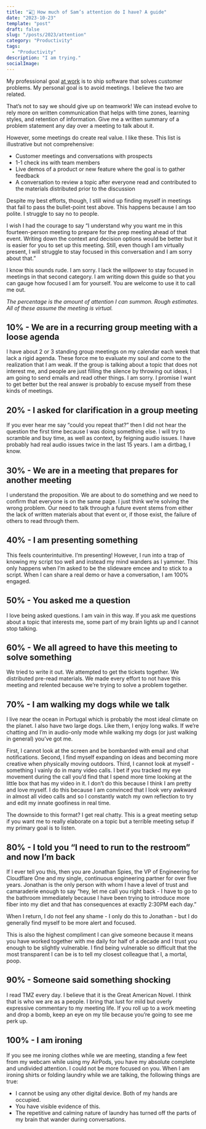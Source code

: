```yaml
---
title: "⌛🔬 How much of Sam’s attention do I have? A guide"
date: "2023-10-23"
template: "post"
draft: false
slug: "/posts/2023/attention"
category: "Productivity"
tags:
  - "Productivity"
description: "I am trying."
socialImage:
---
```


My professional goal [at work](https://blog.samrhea.com/pages/at-cloudflare) is to ship software that solves customer problems. My personal goal is to avoid meetings. I believe the two are related.

That’s not to say we should give up on teamwork! We can instead evolve to rely more on written communication that helps with time zones, learning styles, and retention of information. Give me a written summary of a problem statement any day over a meeting to talk about it.

However, some meetings do create real value. I like these. This list is illustrative but not comprehensive:
* Customer meetings and conversations with prospects
* 1-1 check ins with team members
* Live demos of a product or new feature where the goal is to gather feedback
* A conversation to review a topic after everyone read and contributed to the materials distributed prior to the discussion

Despite my best efforts, though, I still wind up finding myself in meetings that fail to pass the bullet-point test above. This happens because I am too polite. I struggle to say no to people.

I wish I had the courage to say “I understand why you want me in this fourteen-person meeting to prepare for the prep meeting ahead of that event. Writing down the context and decision options would be better but it is easier for you to set up this meeting. Still, even though I am virtually present, I will struggle to stay focused in this conversation and I am sorry about that.”

I know this sounds rude. I am sorry. I lack the willpower to stay focused in meetings in that second category. I am writing down this guide so that you can gauge how focused I am for yourself. You are welcome to use it to call me out.

_The percentage is the amount of attention I can summon. Rough estimates. All of these assume the meeting is virtual._

## 10% - We are in a recurring group meeting with a loose agenda

I have about 2 or 3 standing group meetings on my calendar each week that lack a rigid agenda. These force me to evaluate my soul and come to the realization that I am weak. If the group is talking about a topic that does not interest me, and people are just filling the silence by throwing out ideas, I am going to send emails and read other things. I am sorry. I promise I want to get better but the real answer is probably to excuse myself from these kinds of meetings.

## 20% - I asked for clarification in a group meeting

If you ever hear me say “could you repeat that?” then I did not hear the question the first time because I was doing something else. I will try to scramble and buy time, as well as context, by feigning audio issues. I have probably had real audio issues twice in the last 15 years. I am a dirtbag, I know.

## 30% - We are in a meeting that prepares for another meeting

I understand the proposition. We are about to do something and we need to confirm that everyone is on the same page. I just think we’re solving the wrong problem. Our need to talk through a future event stems from either the lack of written materials about that event or, if those exist, the failure of others to read through them.

## 40% - I am presenting something

This feels counterintuitive. I’m presenting! However, I run into a trap of knowing my script too well and instead my mind wanders as I yammer. This only happens when I’m asked to be the slideware emcee and to stick to a script. When I can share a real demo or have a conversation, I am 100% engaged.

## 50% - You asked me a question

I love being asked questions. I am vain in this way. If you ask me questions about a topic that interests me, some part of my brain lights up and I cannot stop talking.

## 60% - We all agreed to have this meeting to solve something

We tried to write it out. We attempted to get the tickets together. We distributed pre-read materials. We made every effort to not have this meeting and relented because we’re trying to solve a problem together.

## 70% - I am walking my dogs while we talk
I live near the ocean in Portugal which is probably the most ideal climate on the planet. I also have two large dogs. Like them, I enjoy long walks. If we’re chatting and I’m in audio-only mode while walking my dogs (or just walking in general) you’ve got me.

First, I cannot look at the screen and be bombarded with email and chat notifications. Second, I find myself expanding on ideas and becoming more creative when physically moving outdoors. Third, I cannot look at myself - something I vainly do in many video calls. I bet if you tracked my eye movement during the call you’d find that I spend more time looking at the little box that has my video in it. I don’t do this because I think I am pretty and love myself. I do this because I am convinced that I look very awkward in almost all video calls and so I constantly watch my own reflection to try and edit my innate goofiness in real time.

The downside to this format? I get real chatty. This is a great meeting setup if you want me to really elaborate on a topic but a terrible meeting setup if my primary goal is to listen.

## 80% - I told you “I need to run to the restroom” and now I’m back

If I ever tell you this, then you are Jonathan Spies, the VP of Engineering for Cloudflare One and my single, continuous engineering partner for over five years. Jonathan is the only person with whom I have a level of trust and camaraderie enough to say “hey, let me call you right back - I have to go to the bathroom immediately because I have been trying to introduce more fiber into my diet and that has consequences at exactly 2:30PM each day.”

When I return, I do not feel any shame - I only do this to Jonathan - but I do generally find myself to be more alert and focused.

This is also the highest compliment I can give someone because it means you have worked together with me daily for half of a decade and I trust you enough to be slightly vulnerable. I find being vulnerable so difficult that the most transparent I can be is to tell my closest colleague that I, a mortal, poop.

## 90% - Someone said something shocking

I read TMZ every day. I believe that it is the Great American Novel. I think that is who we are as a people. I bring that lust for mild but overly expressive commentary to my meeting life. If you roll up to a work meeting and drop a bomb, keep an eye on my tile because you’re going to see me perk up.

## 100% - I am ironing

If you see me ironing clothes while we are meeting, standing a few feet from my webcam while using my AirPods, you have my absolute complete and undivided attention. I could not be more focused on you. When I am ironing shirts or folding laundry while we are talking, the following things are true:

* I cannot be using any other digital device. Both of my hands are occupied.
* You have visible evidence of this.
* The repetitive and calming nature of laundry has turned off the parts of my brain that wander during conversations.
